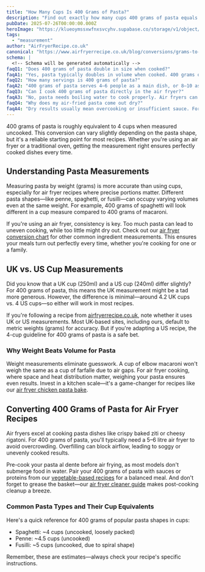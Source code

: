 ```yaml
---
title: "How Many Cups Is 400 Grams of Pasta?"
description: "Find out exactly how many cups 400 grams of pasta equals for perfect air fryer meals every time. Includes UK and US conversions!"
pubDate: 2025-07-26T00:00:00.000Z
heroImage: "https://klueoymssxwfnxsvcyhv.supabase.co/storage/v1/object/public/Shmucket/how-many-cups-is-400-grams-of-pasta.webp"
tags:
  - "measurement"
author: "AirFryerRecipe.co.uk"
canonical: "https://www.airfryerrecipe.co.uk/blog/conversions/grams-to-cups/how-many-cups-is-400-grams-of-pasta"
schema: |
  <!-- Schema will be generated automatically -->
faqQ1: "Does 400 grams of pasta double in size when cooked?"
faqA1: "Yes, pasta typically doubles in volume when cooked. 400 grams of dry pasta (about 4 cups) will yield roughly 8 cups cooked. This is crucial for air fryer recipes, as overcrowding can affect crispiness."
faqQ2: "How many servings is 400 grams of pasta?"
faqA2: "400 grams of pasta serves 4–6 people as a main dish, or 8–10 as a side. For air fryer meals, divide portions to ensure even cooking. Check our <a href=https://www.airfryerrecipe.co.uk/recipes>recipe hub</a> for serving-size tips."
faqQ3: "Can I cook 400 grams of pasta directly in the air fryer?"
faqA3: "No, pasta needs boiling water to cook properly. Air fryers can't replicate this. Pre-cook your 400 grams of pasta al dente, then use the air fryer for finishing (e.g., baking with sauce or cheese)."
faqQ4: "Why does my air-fried pasta come out dry?"
faqA4: "Dry results usually mean overcooking or insufficient sauce. For 400 grams of pasta, mix with sauce before air frying, and cover with foil for the first 10 minutes. Our <a href=https://www.airfryerrecipe.co.uk/recipe-category/dessert>pasta dessert hacks</a> also include moisture-retaining tricks."
---
```

<p>400 grams of pasta is roughly equivalent to 4 cups when measured uncooked. This conversion can vary slightly depending on the pasta shape, but it's a reliable starting point for most recipes. Whether you're using an air fryer or a traditional oven, getting the measurement right ensures perfectly cooked dishes every time.</p>  

<h2>Understanding Pasta Measurements</h2>  
<p>Measuring pasta by weight (grams) is more accurate than using cups, especially for air fryer recipes where precise portions matter. Different pasta shapes—like penne, spaghetti, or fusilli—can occupy varying volumes even at the same weight. For example, 400 grams of spaghetti will look different in a cup measure compared to 400 grams of macaroni.</p>  
<p>If you're using an air fryer, consistency is key. Too much pasta can lead to uneven cooking, while too little might dry out. Check out our <a href=https://www.airfryerrecipe.co.uk/air-fryer-conversion-chart>air fryer conversion chart</a> for other common ingredient measurements. This ensures your meals turn out perfectly every time, whether you're cooking for one or a family.</p>  

<h2>UK vs. US Cup Measurements</h2>  
<p>Did you know that a UK cup (250ml) and a US cup (240ml) differ slightly? For 400 grams of pasta, this means the UK measurement might be a tad more generous. However, the difference is minimal—around 4.2 UK cups vs. 4 US cups—so either will work in most recipes.</p>  
<p>If you're following a recipe from <a href=https://www.airfryerrecipe.co.uk/recipes>airfryerrecipe.co.uk</a>, note whether it uses UK or US measurements. Most UK-based sites, including ours, default to metric weights (grams) for accuracy. But if you're adapting a US recipe, the 4-cup guideline for 400 grams of pasta is a safe bet.</p>  

<h3>Why Weight Beats Volume for Pasta</h3>  
<p>Weight measurements eliminate guesswork. A cup of elbow macaroni won't weigh the same as a cup of farfalle due to air gaps. For air fryer cooking, where space and heat distribution matter, weighing your pasta ensures even results. Invest in a kitchen scale—it's a game-changer for recipes like our <a href=https://www.airfryerrecipe.co.uk/recipe-category/chicken>air fryer chicken pasta bake</a>.</p>  

<h2>Converting 400 Grams of Pasta for Air Fryer Recipes</h2>  
<p>Air fryers excel at cooking pasta dishes like crispy baked ziti or cheesy rigatoni. For 400 grams of pasta, you'll typically need a 5–6 litre air fryer to avoid overcrowding. Overfilling can block airflow, leading to soggy or unevenly cooked results.</p>  
<p>Pre-cook your pasta al dente before air frying, as most models don't submerge food in water. Pair your 400 grams of pasta with sauces or proteins from our <a href=https://www.airfryerrecipe.co.uk/recipe-category/vegetables>vegetable-based recipes</a> for a balanced meal. And don't forget to grease the basket—our <a href=https://www.airfryerrecipe.co.uk/air-fryer-cleaner>air fryer cleaner guide</a> makes post-cooking cleanup a breeze.</p>  

<h3>Common Pasta Types and Their Cup Equivalents</h3>  
<p>Here's a quick reference for 400 grams of popular pasta shapes in cups:  
<ul>  
<li>Spaghetti: ~4 cups (uncooked, loosely packed)</li>  
<li>Penne: ~4.5 cups (uncooked)</li>  
<li>Fusilli: ~5 cups (uncooked, due to spiral shape)</li>  
</ul>  
Remember, these are estimates—always check your recipe's specific instructions.</p>
